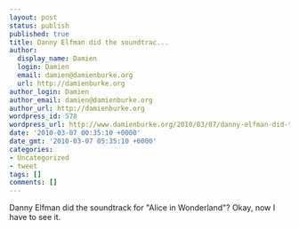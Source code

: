 ```yaml
---
layout: post
status: publish
published: true
title: Danny Elfman did the soundtrac...
author:
  display_name: Damien
  login: Damien
  email: damien@damienburke.org
  url: http://damienburke.org
author_login: Damien
author_email: damien@damienburke.org
author_url: http://damienburke.org
wordpress_id: 578
wordpress_url: http://www.damienburke.org/2010/03/07/danny-elfman-did-the-soundtrac/
date: '2010-03-07 00:35:10 +0000'
date_gmt: '2010-03-07 05:35:10 +0000'
categories:
- Uncategorized
- tweet
tags: []
comments: []
---
```

<p>Danny Elfman did the soundtrack for "Alice in Wonderland"? Okay, now I have to see it.</p>
